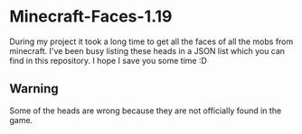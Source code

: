 # Minecraft-Faces-1.19
During my project it took a long time to get all the faces of all the mobs from minecraft. I've been busy listing these heads in a JSON list which you can find in this repository. I hope I save you some time :D

## Warning
Some of the heads are wrong because they are not officially found in the game.
